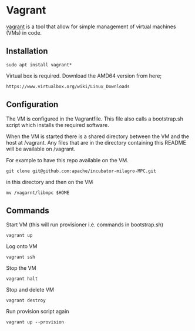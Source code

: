 # Vagrant

[vagrant](https://www.vagrantup.com/) is a tool that allow for simple
management of virtual machines (VMs) in code.

## Installation

```
sudo apt install vagrant*
```

Virtual box is required. Download the AMD64 version from here;

```
https://www.virtualbox.org/wiki/Linux_Downloads
```

## Configuration

The VM is configured in the Vagrantfile. This file
also calls a bootstrap.sh script which installs the
required software.

When the VM is started there is a shared directory
between the VM and the host at /vagrant. Any files
that are in the directory containing this README
will be available on /vagrant.

For example to have this repo available on the VM.

```
git clone git@github.com:apache/incubator-milagro-MPC.git
```

in this directory and then on the VM

```
mv /vagarnt/libmpc $HOME
```

## Commands

Start VM (this will run provisioner i.e. commands in bootstrap.sh)

```
vagrant up
```

Log onto VM

```
vagrant ssh
```

Stop the VM

```
vagrant halt
```

Stop and delete VM

```
vagrant destroy
```

Run provision script again

```
vagrant up --provision
```